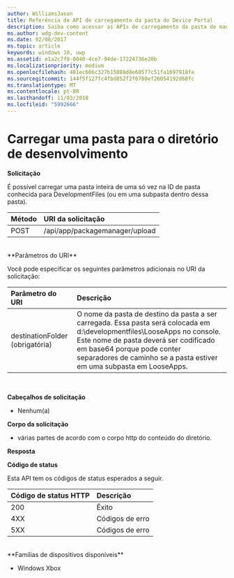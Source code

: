 ```yaml
---
author: WilliamsJason
title: Referência de API de carregamento da pasta do Device Portal
description: Saiba como acessar as APIs de carregamento da pasta de maneira programática.
ms.author: wdg-dev-content
ms.date: 02/08/2017
ms.topic: article
keywords: windows 10, uwp
ms.assetid: e1a2c7f0-0040-4ce7-94de-17224736e20b
ms.localizationpriority: medium
ms.openlocfilehash: 481ec666c327b15088d8e60577c51fa1697918fe
ms.sourcegitcommit: 144f5f127fc4fbd852f2f6780ef26054192d68fc
ms.translationtype: MT
ms.contentlocale: pt-BR
ms.lasthandoff: 11/03/2018
ms.locfileid: "5992666"
---
```

# <a name="upload-a-folder-to-the-development-directory"></a>Carregar uma pasta para o diretório de desenvolvimento

**Solicitação**

É possível carregar uma pasta inteira de uma só vez na ID de pasta conhecida para DevelopmentFiles (ou em uma subpasta dentro dessa pasta).

Método      | URI da solicitação
:------     | :------
POST | /api/app/packagemanager/upload 
<br />
**Parâmetros do URI**

Você pode especificar os seguintes parâmetros adicionais no URI da solicitação:

Parâmetro do URI      | Descrição
:------     | :-----
destinationFolder (obrigatória) | O nome da pasta de destino da pasta a ser carregada. Essa pasta será colocada em d:\developmentfiles\LooseApps no console. Este nome de pasta deverá ser codificado em base64 porque pode conter separadores de caminho se a pasta estiver em uma subpasta em LooseApps.
<br />

**Cabeçalhos de solicitação**

- Nenhum(a)

**Corpo da solicitação**

- várias partes de acordo com o corpo http do conteúdo do diretório.

**Resposta**

**Código de status**

Esta API tem os códigos de status esperados a seguir.

Código de status HTTP      | Descrição
:------     | :-----
200 | Êxito
4XX | Códigos de erro
5XX | Códigos de erro
<br />
**Famílias de dispositivos disponíveis**

* Windows Xbox

